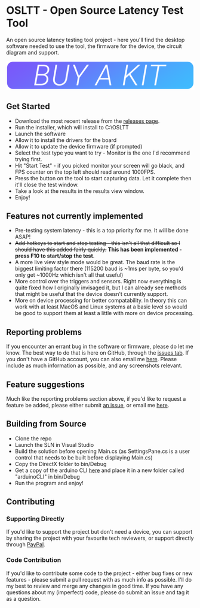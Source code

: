 # OSLTT - Open Source Latency Test Tool 
An open source latency testing tool project - here you'll find the desktop software needed to use the tool, the firmware for the device, the circuit diagram and support. 


<a href="https://osrtt.com" target="_blank">![Buy a kit](buy-a-kit.png)</a>

## Get Started
- Download the most recent release from the <a href="">releases page</a>.
- Run the installer, which will install to C:\OSLTT
- Launch the software
- Allow it to install the drivers for the board
- Allow it to update the device firmware (if prompted)
- Select the test type you want to try - Monitor is the one I'd recommend trying first.
- Hit "Start Test" - if you picked monitor your screen will go black, and FPS counter on the top left should read around 1000FPS.
- Press the button on the tool to start capturing data. Let it complete then it'll close the test window.
- Take a look at the results in the results view window.
- Enjoy!

## Features not currently implemented
- Pre-testing system latency - this is a top priority for me. It will be done ASAP!
- ~~Add hotkeys to start and stop testing - this isn't all that difficult so I should have this added fairly quickly.~~ __This has been implemented - press F10 to start/stop the test__.
- A more live view style mode would be great. The baud rate is the biggest limiting factor there (115200 baud is ~1ms per byte, so you'd only get ~1000Hz which isn't all that useful)
- More control over the triggers and sensors. Right now everything is quite fixed how I originally invisaged it, but I can already see methods that might be useful that the device doesn't currently support.
- More on device processing for better compatability. In theory this can work with at least MacOS and Linux systems at a basic level so would be good to support them at least a little with more on device processing.

## Reporting problems
If you encounter an errant bug in the software or firmware, please do let me know. The best way to do that is here on GitHub, through the <a href="https://github.com/OSRTT/OSLTT/issues">issues tab</a>. If you don't have a GitHub account, you can also email me <a href="mailto:inbox@techteamgb.com">here</a>. Please include as much information as possible, and any screenshots relevant. 

## Feature suggestions
Much like the reporting problems section above, if you'd like to request a feature be added, please either submit <a href="https://github.com/OSRTT/OSLTT/issues">an issue</a>, or email me <a href="mailto:inbox@techteamgb.com">here</a>.

## Building from Source
- Clone the repo
- Launch the SLN in Visual Studio
- Build the solution before opening Main.cs (as SettingsPane.cs is a user control that needs to be built before displaying Main.cs)
- Copy the DirectX folder to bin/Debug
- Get a copy of the arduino CLI <a href="https://github.com/arduino/arduino-cli">here</a> and place it in a new folder called "arduinoCLI" in bin/Debug
- Run the program and enjoy!

## Contributing
### Supporting Directly
If you'd like to support the project but don't need a device, you can support by sharing the project with your favourite tech reviewers, or support directly through <a href="https://paypal.me/andymanic1?country.x=GB&locale.x=en_GB">PayPal</a>.

### Code Contribution
If you'd like to contribute some code to the project - either bug fixes or new features - please submit a pull request with as much info as possible. I'll do my best to review and merge any changes in good time. If you have any questions about my (imperfect) code, please do submit an issue and tag it as a question.
